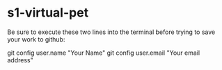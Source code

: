 # s1-virtual-pet

Be sure to execute these two lines into the terminal before trying to save your work to github:

git config user.name "Your Name"
git config user.email "Your email address"

